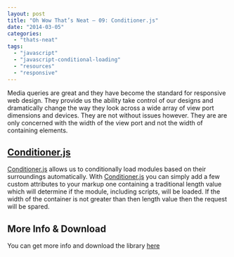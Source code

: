```yaml
---
layout: post
title: "Oh Wow That’s Neat – 09: Conditioner.js"
date: "2014-03-05"
categories: 
  - "thats-neat"
tags: 
  - "javascript"
  - "javascript-conditional-loading"
  - "resources"
  - "responsive"
---
```


<p class="intro"><span class="dropcap">M</span>edia queries are great and they have become the standard for responsive web design. They provide us the ability take control of our designs and dramatically change the way they look across a wide array of view port dimensions and devices. They are not without issues however. They are are only concerned with the width of the view port and not the width of containing elements.</p>

## [Conditioner.js](http://conditionerjs.com/)

[Conditioner.js](http://conditionerjs.com/) allows us to conditionally load modules based on their surroundings automatically. With [Conditioner.js](http://conditionerjs.com/) you can simply add a few custom attributes to your markup one containing a traditional length value which will determine if the module, including scripts, will be loaded. If the width of the container is not greater than then length value then the request will be spared.

## More Info & Download

You can get more info and download the library [here](http://conditionerjs.com/)
